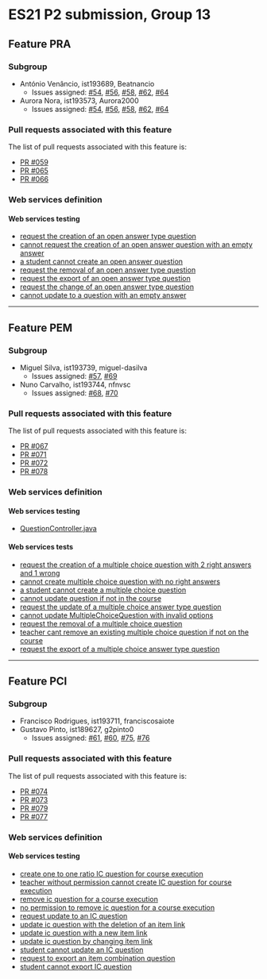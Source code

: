 # ES21 P2 submission, Group 13

## Feature PRA

### Subgroup
 - António Venâncio, ist193689, Beatnancio
   + Issues assigned: [#54](https://github.com/tecnico-softeng/es21-g13/issues/54), [#56](https://github.com/tecnico-softeng/es21-g13/issues/56), [#58](https://github.com/tecnico-softeng/es21-g13/issues/58), [#62](https://github.com/tecnico-softeng/es21-g13/issues/62), [#64](https://github.com/tecnico-softeng/es21-g13/issues/64)
 - Aurora Nora, ist193573, Aurora2000
   + Issues assigned: [#54](https://github.com/tecnico-softeng/es21-g13/issues/54), [#56](https://github.com/tecnico-softeng/es21-g13/issues/56), [#58](https://github.com/tecnico-softeng/es21-g13/issues/58), [#62](https://github.com/tecnico-softeng/es21-g13/issues/62), [#64](https://github.com/tecnico-softeng/es21-g13/issues/64)
### Pull requests associated with this feature

The list of pull requests associated with this feature is:

 - [PR #059](https://github.com/tecnico-softeng/es21-g13/pull/59)
 - [PR #065](https://github.com/tecnico-softeng/es21-g13/pull/65)
 - [PR #066](https://github.com/tecnico-softeng/es21-g13/pull/66)


### Web services definition

#### Web services testing

 - [request the creation of an open answer type question](https://github.com/tecnico-softeng/es21-g13/blob/207dcbc4be4d955c7c55b07f8cc8f25ae69f787b/backend/src/test/groovy/pt/ulisboa/tecnico/socialsoftware/tutor/question/webservice/CreateQuestionWebServiceIT.groovy#L54)
 - [cannot request the creation of an open answer question with an empty answer](https://github.com/tecnico-softeng/es21-g13/blob/207dcbc4be4d955c7c55b07f8cc8f25ae69f787b/backend/src/test/groovy/pt/ulisboa/tecnico/socialsoftware/tutor/question/webservice/CreateQuestionWebServiceIT.groovy#L83)
 - [a student cannot create an open answer question](https://github.com/tecnico-softeng/es21-g13/blob/207dcbc4be4d955c7c55b07f8cc8f25ae69f787b/backend/src/test/groovy/pt/ulisboa/tecnico/socialsoftware/tutor/question/webservice/CreateQuestionWebServiceIT.groovy#L105)
 - [request the removal of an open answer type question](https://github.com/tecnico-softeng/es21-g13/blob/207dcbc4be4d955c7c55b07f8cc8f25ae69f787b/backend/src/test/groovy/pt/ulisboa/tecnico/socialsoftware/tutor/question/webservice/RemoveQuestionWebServiceIT.groovy#L45)
 - [request the export of an open answer type question](https://github.com/tecnico-softeng/es21-g13/blob/207dcbc4be4d955c7c55b07f8cc8f25ae69f787b/backend/src/test/groovy/pt/ulisboa/tecnico/socialsoftware/tutor/question/webservice/ExportQuestionWebServiceIT.groovy#L45)
 - [request the change of an open answer type question](https://github.com/tecnico-softeng/es21-g13/blob/207dcbc4be4d955c7c55b07f8cc8f25ae69f787b/backend/src/test/groovy/pt/ulisboa/tecnico/socialsoftware/tutor/question/webservice/UpdateQuestionWebServiceIT.groovy#L47)
 - [cannot update to a question with an empty answer](https://github.com/tecnico-softeng/es21-g13/blob/207dcbc4be4d955c7c55b07f8cc8f25ae69f787b/backend/src/test/groovy/pt/ulisboa/tecnico/socialsoftware/tutor/question/webservice/UpdateQuestionWebServiceIT.groovy#L86)
 


---

## Feature PEM

### Subgroup
- Miguel Silva, ist193739, miguel-dasilva
   + Issues assigned: [#57](https://github.com/tecnico-softeng/es21-g13/issues/57), [#69](https://github.com/tecnico-softeng/es21-g13/issues/69)
- Nuno Carvalho, ist193744, nfnvsc
   + Issues assigned: [#68](https://github.com/tecnico-softeng/es21-g13/issues/68), [#70](https://github.com/tecnico-softeng/es21-g13/issues/70)

### Pull requests associated with this feature

The list of pull requests associated with this feature is:

- [PR #067](https://github.com/tecnico-softeng/es21-g13/pull/67)
- [PR #071](https://github.com/tecnico-softeng/es21-g13/pull/71)
- [PR #072](https://github.com/tecnico-softeng/es21-g13/pull/72)
- [PR #078](https://github.com/tecnico-softeng/es21-g13/pull/78)


### Web services definition

#### Web services testing

- [QuestionController.java](https://github.com/tecnico-softeng/es21-g13/blob/develop/backend/src/main/java/pt/ulisboa/tecnico/socialsoftware/tutor/question/api/QuestionController.java)

#### Web services tests

- [request the creation of a multiple choice question with 2 right answers and 1 wrong](https://github.com/tecnico-softeng/es21-g13/blob/develop/backend/src/test/groovy/pt/ulisboa/tecnico/socialsoftware/tutor/question/webservice/CreateQuestionWebServiceIT.groovy#L65)
- [cannot create multiple choice question with no right answers](https://github.com/tecnico-softeng/es21-g13/blob/develop/backend/src/test/groovy/pt/ulisboa/tecnico/socialsoftware/tutor/question/webservice/CreateQuestionWebServiceIT.groovy#L109)
- [a student cannot create a multiple choice question](https://github.com/tecnico-softeng/es21-g13/blob/develop/backend/src/test/groovy/pt/ulisboa/tecnico/socialsoftware/tutor/question/webservice/CreateQuestionWebServiceIT.groovy#L135)
- [cannot update question if not in the course](https://github.com/tecnico-softeng/es21-g13/blob/develop/backend/src/test/groovy/pt/ulisboa/tecnico/socialsoftware/tutor/question/webservice/UpdateQuestionWebServiceIT.groovy#L146)
- [request the update of a multiple choice answer type question](https://github.com/tecnico-softeng/es21-g13/blob/develop/backend/src/test/groovy/pt/ulisboa/tecnico/socialsoftware/tutor/question/webservice/UpdateQuestionWebServiceIT.groovy#L200)
- [cannot update MultipleChoiceQuestion with invalid options](https://github.com/tecnico-softeng/es21-g13/blob/develop/backend/src/test/groovy/pt/ulisboa/tecnico/socialsoftware/tutor/question/webservice/UpdateQuestionWebServiceIT.groovy#L256)
- [request the removal of a multiple choice question](https://github.com/tecnico-softeng/es21-g13/blob/develop/backend/src/test/groovy/pt/ulisboa/tecnico/socialsoftware/tutor/question/webservice/RemoveQuestionWebServiceIT.groovy#L76)
- [teacher cant remove an existing multiple choice question if not on the course](https://github.com/tecnico-softeng/es21-g13/blob/develop/backend/src/test/groovy/pt/ulisboa/tecnico/socialsoftware/tutor/question/webservice/RemoveQuestionWebServiceIT.groovy#L109)
- [request the export of a multiple choice answer type question](https://github.com/tecnico-softeng/es21-g13/blob/develop/backend/src/test/groovy/pt/ulisboa/tecnico/socialsoftware/tutor/question/webservice/ExportQuestionWebServiceIT.groovy#L100)


---

## Feature PCI

### Subgroup
- Francisco Rodrigues, ist193711, franciscosaiote
- Gustavo Pinto, ist189627, g2pinto0
   + Issues assigned: [#61](https://github.com/tecnico-softeng/es21-g13/issues/61), [#60](https://github.com/tecnico-softeng/es21-g13/issues/60),
   [#75](https://github.com/tecnico-softeng/es21-g13/issues/75), [#76](https://github.com/tecnico-softeng/es21-g13/issues/76)

### Pull requests associated with this feature

The list of pull requests associated with this feature is:

- [PR #074](https://github.com/tecnico-softeng/es21-g13/pull/74)
- [PR #073](https://github.com/tecnico-softeng/es21-g13/pull/73)
- [PR #079](https://github.com/tecnico-softeng/es21-g13/pull/79)
- [PR #077](https://github.com/tecnico-softeng/es21-g13/pull/77)


### Web services definition

#### Web services testing

- [create one to one ratio IC question for course execution](https://github.com/tecnico-softeng/es21-g13/blob/b888158b28aea6af0e79b03402317201b49ef055/backend/src/test/groovy/pt/ulisboa/tecnico/socialsoftware/tutor/question/webservice/CreateQuestionWebServiceIT.groovy#L243)
- [teacher without permission cannot create IC question for course execution](https://github.com/tecnico-softeng/es21-g13/blob/b888158b28aea6af0e79b03402317201b49ef055/backend/src/test/groovy/pt/ulisboa/tecnico/socialsoftware/tutor/question/webservice/CreateQuestionWebServiceIT.groovy#L291)
- [remove ic question for a course execution](https://github.com/tecnico-softeng/es21-g13/blob/b888158b28aea6af0e79b03402317201b49ef055/backend/src/test/groovy/pt/ulisboa/tecnico/socialsoftware/tutor/question/webservice/RemoveQuestionWebServiceIT.groovy#L170)
- [no permission to remove ic question for a course execution](https://github.com/tecnico-softeng/es21-g13/blob/b888158b28aea6af0e79b03402317201b49ef055/backend/src/test/groovy/pt/ulisboa/tecnico/socialsoftware/tutor/question/webservice/RemoveQuestionWebServiceIT.groovy#L206)
- [request update to an IC question](https://github.com/tecnico-softeng/es21-g13/blob/b888158b28aea6af0e79b03402317201b49ef055/backend/src/test/groovy/pt/ulisboa/tecnico/socialsoftware/tutor/question/webservice/UpdateQuestionWebServiceIT.groovy#L168)
- [update ic question with the deletion of an item link](https://github.com/tecnico-softeng/es21-g13/blob/b888158b28aea6af0e79b03402317201b49ef055/backend/src/test/groovy/pt/ulisboa/tecnico/socialsoftware/tutor/question/webservice/UpdateQuestionWebServiceIT.groovy#L235)
- [update ic question with a new item link](https://github.com/tecnico-softeng/es21-g13/blob/b888158b28aea6af0e79b03402317201b49ef055/backend/src/test/groovy/pt/ulisboa/tecnico/socialsoftware/tutor/question/webservice/UpdateQuestionWebServiceIT.groovy#L302)
- [update ic question by changing item link](https://github.com/tecnico-softeng/es21-g13/blob/b888158b28aea6af0e79b03402317201b49ef055/backend/src/test/groovy/pt/ulisboa/tecnico/socialsoftware/tutor/question/webservice/UpdateQuestionWebServiceIT.groovy#L376)
- [student cannot update an IC question](https://github.com/tecnico-softeng/es21-g13/blob/b888158b28aea6af0e79b03402317201b49ef055/backend/src/test/groovy/pt/ulisboa/tecnico/socialsoftware/tutor/question/webservice/UpdateQuestionWebServiceIT.groovy#L449)
- [request to export an item combination question](https://github.com/tecnico-softeng/es21-g13/blob/b888158b28aea6af0e79b03402317201b49ef055/backend/src/test/groovy/pt/ulisboa/tecnico/socialsoftware/tutor/question/webservice/ExportQuestionWebServiceIT.groovy#L148)
- [student cannot export IC question](https://github.com/tecnico-softeng/es21-g13/blob/b888158b28aea6af0e79b03402317201b49ef055/backend/src/test/groovy/pt/ulisboa/tecnico/socialsoftware/tutor/question/webservice/ExportQuestionWebServiceIT.groovy#L191)









